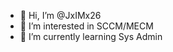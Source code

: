 - 👋 Hi, I’m @JxIMx26
- 👀 I’m interested in SCCM/MECM
- 🌱 I’m currently learning Sys Admin

<!---
JxIMx26/JxIMx26 is a ✨ special ✨ repository because its `README.md` (this file) appears on your GitHub profile.
You can click the Preview link to take a look at your changes.
--->
